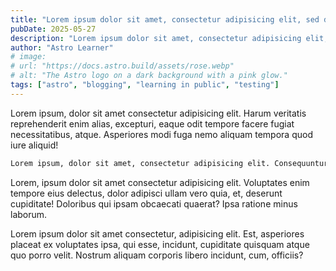 ```yaml
---
title: "Lorem ipsum dolor sit amet, consectetur adipisicing elit, sed do eiusmod tempor"
pubDate: 2025-05-27
description: "Lorem ipsum dolor sit amet, consectetur adipisicing elit, sed do eiusmod tempor incididunt ut labore et dolore magna aliqua. Ut enim ad minim veniam, quis nostrud exercitation ullamco laboris nisi ut aliquip ex ea commodo consequat. Duis aute irure dolor in reprehenderit in voluptate velit esse cillum dolore eu fugiat nulla pariatur. Excepteur sint occaecat cupidatat non proident, sunt in culpa qui officia deserunt mollit anim id est laborum."
author: "Astro Learner"
# image:
# url: "https://docs.astro.build/assets/rose.webp"
# alt: "The Astro logo on a dark background with a pink glow."
tags: ["astro", "blogging", "learning in public", "testing"]
---
```


Lorem ipsum, dolor sit amet consectetur adipisicing elit. Harum veritatis reprehenderit enim alias, excepturi, eaque odit tempore facere fugiat necessitatibus, atque. Asperiores modi fuga nemo aliquam tempora quod iure aliquid!

```md
Lorem ipsum, dolor sit amet, consectetur adipisicing elit. Consequuntur pariatur temporibus eligendi? Molestias ut fugiat exercitationem beatae pariatur ducimus odio autem ipsa at recusandae, repudiandae dolores doloribus vel iusto numquam.
```

Lorem, ipsum dolor sit amet consectetur adipisicing elit. Voluptates enim tempore eius delectus, dolor adipisci ullam vero quia, et, deserunt cupiditate! Doloribus qui ipsam obcaecati quaerat? Ipsa ratione minus laborum.

Lorem ipsum dolor sit amet consectetur, adipisicing elit. Est, asperiores placeat ex voluptates ipsa, qui esse, incidunt, cupiditate quisquam atque quo porro velit. Nostrum aliquam corporis libero incidunt, cum, officiis?
